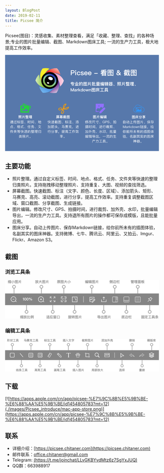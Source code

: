 ```yaml
---
layout: BlogPost
date: 2019-02-11
title: Picsee 简介
---
```


Picsee(图目)：灵感收集、素材整理查看，满足「收藏、整理、查找」的各种场景;专业的图片批量编辑、截图、Markdown图床工具; 一流的生产力工具，极大地提高工作效率。
<!-- more -->

![home.png](./images/Picsee_introduce/home.png)

## 主要功能
- 照片整理。通过自定义标签、时间、地点、格式、任务、文件夹等快速的整理归类照片。支持拖拽移动整理照片、支持重复、大图、视频的查找筛选。
- 屏幕截图。快速截图、标注（文字、颜色、长度、区域）、添加箭头、矩形、马赛克、高亮、滚动截图，进行分享，提高工作效率。支持重复调整截图区域、窗口截图、分享截图、生成链接。
- 图片编辑。修改尺寸、GPS、拍摄时间，进行裁剪、加外壳、水印，批量编辑导出，一流的生产力工具。支持退所有图片的操作都可保存成模版，且能批量应用。
- 图床分享。自动上传图片、保存Markdown链接，给你前所未有的插图体验，名副其实的图床神器。支持微博、七牛、腾讯云、阿里云、又拍云、Imgur、Flickr、Amazon S3。

## 截图 
### 浏览工具条

![home.png](./images/Picsee_introduce/view_bar.png)

### 编辑工具条

![home.png](./images/Picsee_introduce/edit_bar.png)

## 下载

[![https://apps.apple.com/cn/app/picsee-%E7%9C%8B%E5%9B%BE-%E6%88%AA%E5%9B%BE/id1454805783?mt=12](./images/Picsee_introduce/mac-app-store.png)](https://apps.apple.com/cn/app/picsee-%E7%9C%8B%E5%9B%BE-%E6%88%AA%E5%9B%BE/id1454805783?mt=12)

## 联系
- 详细介绍：[https://picsee.chitaner.com](https://picsee.chitaner.com)
- 邮件联系：[office.chitaner@gmail.com](mailto:office.chitaner@gmail.com)
- Telegram: [(https://t.me/joinchat/LLvGKBYvdMtz6z7SgYxJUQ)](https://t.me/joinchat/LLvGKBYvdMtz6z7SgYxJUQ)
- QQ群：663988917